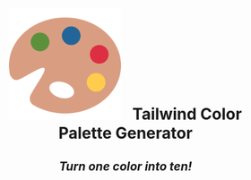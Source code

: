 # <div align="center">  <img width="200" alt="portfolio_view" src="palette.svg"> &nbsp; Tailwind Color Palette Generator
</div>

## <div align="center">_Turn one color into ten!_</div>

